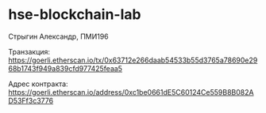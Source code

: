 # hse-blockchain-lab

Стрыгин Александр, ПМИ196

Транзакция: https://goerli.etherscan.io/tx/0x63712e266daab54533b55d3765a78690e2968b1743f949a839cfd977425feaa5

Адрес контракта: https://goerli.etherscan.io/address/0xc1be0661dE5C60124Ce559B8B082AD53Ff3c3776
